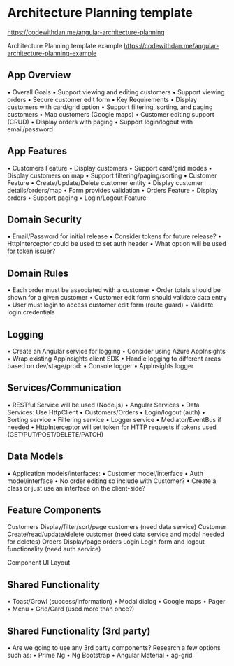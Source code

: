 # Architecture Planning template

https://codewithdan.me/angular-architecture-planning

Architecture Planning template example
https://codewithdan.me/angular-architecture-planning-example

## App Overview
• Overall Goals
• Support viewing and editing customers
• Support viewing orders
• Secure customer edit form
• Key Requirements
• Display customers with card/grid option
• Support filtering, sorting, and paging customers
• Map customers (Google maps)
• Customer editing support (CRUD)
• Display orders with paging
• Support login/logout with email/password


## App Features
• Customers Feature
• Display customers
• Support card/grid modes
• Display customers on map
• Support filtering/paging/sorting
• Customer Feature
• Create/Update/Delete customer entity
• Display customer details/orders/map
• Form provides validation
• Orders Feature
• Display orders
• Support paging
• Login/Logout Feature

## Domain Security
• Email/Password for initial release
• Consider tokens for future release?
• HttpInterceptor could be used to set auth header
• What option will be used for token issuer?

## Domain Rules
• Each order must be associated with a customer
• Order totals should be shown for a given customer
• Customer edit form should validate data entry
• User must login to access customer edit form (route guard)
• Validate login credentials

## Logging
• Create an Angular service for logging
• Consider using Azure AppInsights
  • Wrap existing AppInsights client SDK
  • Handle logging to different areas based on dev/stage/prod:
    • Console logger
    • AppInsights logger


## Services/Communication
• RESTful Service will be used (Node.js)
• Angular Services
  • Data Services: Use HttpClient
    • Customers/Orders
    • Login/logout (auth)
  • Sorting service
  • Filtering service
  • Logger service
  • Mediator/EventBus if needed
• HttpInterceptor will set token for HTTP requests if tokens used (GET/PUT/POST/DELETE/PATCH)

## Data Models
• Application models/interfaces:
  • Customer model/interface
  • Auth model/interface
  • No order editing so include with Customer?
• Create a class or just use an interface on the client-side?

## Feature Components
Customers
  Display/filter/sort/page customers (need data service)
Customer
  Create/read/update/delete customer (need data service and modal needed for deletes)
Orders
  Display/page orders
Login
  Login form and logout functionality (need auth service)

Component UI Layout

## Shared Functionality
• Toast/Growl (success/information)
• Modal dialog
• Google maps
• Pager
• Menu
• Grid/Card (used more than once?)

## Shared Functionality (3rd party)
• Are we going to use any 3rd party components? Research a few options such as:
• Prime Ng
• Ng Bootstrap
• Angular Material
• ag-grid
